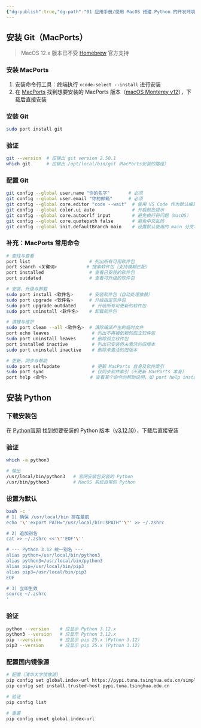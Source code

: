 ```yaml
---
{"dg-publish":true,"dg-path":"01 应用手册/使用 MacOS 搭建 Python 的开发环境.md","permalink":"/01 应用手册/使用 MacOS 搭建 Python 的开发环境/","noteIcon":"dg-note-icon","created":"2025-07-28","updated":"2025-07-29"}
---
```



## 安装 Git（MacPorts）

> MacOS 12.x 版本已不受 [Homebrew](https://brew.sh/zh-cn/) 官方支持

### 安装 MacPorts

1. 安装命令行工具：终端执行 `xcode-select --install` 进行安装
2. 在 [MacPorts](https://www.macports.org/) 找到想要安装的 MacPorts 版本（[macOS Monterey v12](https://www.macports.org/install.php)），下载后直接安装

### 安装 Git

```bash
sudo port install git
```

### 验证

```bash
git --version  # 应输出 git version 2.50.1
which git      # 应输出 /opt/local/bin/git（MacPorts安装的路径）
```

### 配置 Git

```bash
git config --global user.name "你的名字"       # 必须
git config --global user.email "你的邮箱"      # 必须
git config --global core.editor "code --wait"  # 使用 VS Code 作为默认编辑器
git config --global color.ui auto              # 开启颜色提示
git config --global core.autocrlf input        # 避免换行符问题（macOS）
git config --global core.quotepath false       # 避免中文乱码
git config --global init.defaultBranch main    # 设置默认使用的 main 分支名（新项目）
```

### 补充：MacPorts 常用命令

```bash
# 查找与查看
port list                      # 列出所有可用软件包
port search <关键词>           # 搜索软件包（支持模糊匹配）
port installed                 # 查看已安装的软件包
port outdated                  # 查看可升级的软件包

# 安装、升级与卸载
sudo port install <软件名>      # 安装软件包（自动处理依赖）
sudo port upgrade <软件名>      # 升级指定软件包
sudo port upgrade outdated      # 升级所有可更新的软件包
sudo port uninstall <软件名>    # 卸载软件包

# 清理与维护
sudo port clean --all <软件名>  # 清除编译产生的临时文件
port echo leaves                # 列出不再被依赖的孤立软件包
sudo port uninstall leaves      # 删除孤立软件包
port installed inactive         # 列出已安装但未激活的旧版本
sudo port uninstall inactive    # 删除未激活的旧版本

# 更新、同步与帮助
sudo port selfupdate            # 更新 MacPorts 自身及软件索引
sudo port sync                  # 仅同步软件索引（不更新 MacPorts 本身）
port help <命令>                # 查看某个命令的帮助说明，如 port help install，按 q 退出
```

## 安装 Python

### 下载安装包

在 [Python官网](https://www.python.org/) 找到想要安装的 Python 版本（[v3.12.10](https://www.python.org/downloads/release/python-31210/)），下载后直接安装

### 验证

```bash
which -a python3

# 输出
/usr/local/bin/python3   # 官网安装包安装的 Python
/usr/bin/python3         # MacOS 系统自带的 Python
```

### 设置为默认

```bash
bash -c '
# 1) 确保 /usr/local/bin 排在最前
echo '\''export PATH="/usr/local/bin:$PATH"'\'' >> ~/.zshrc

# 2) 追加别名
cat >> ~/.zshrc <<'\''EOF'\''

# --- Python 3.12 统一别名 ---
alias python=/usr/local/bin/python3
alias python3=/usr/local/bin/python3
alias pip=/usr/local/bin/pip3
alias pip3=/usr/local/bin/pip3
EOF

# 3) 立即生效
source ~/.zshrc
'
```

### 验证

```bash
python --version    # 应显示 Python 3.12.x
python3 --version   # 应显示 Python 3.12.x
pip --version       # 应显示 pip 25.x (Python 3.12)
pip3 --version      # 应显示 pip 25.x (Python 3.12)
```

### 配置国内镜像源

```bash
# 配置（清华大学镜像源）
pip config set global.index-url https://pypi.tuna.tsinghua.edu.cn/simple
pip config set install.trusted-host pypi.tuna.tsinghua.edu.cn

# 验证
pip config list

# 重置
pip config unset global.index-url
```
